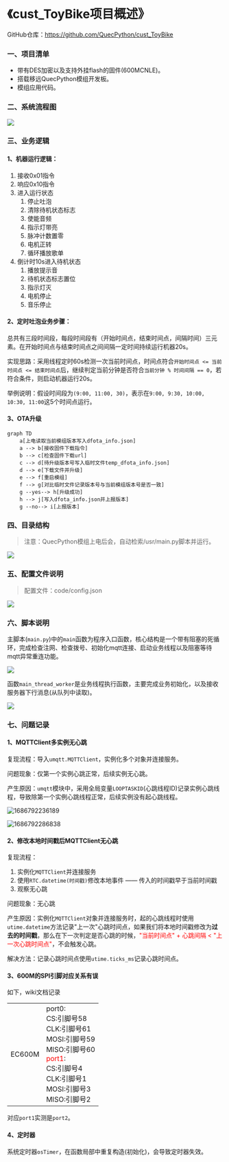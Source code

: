# 《cust_ToyBike项目概述》

GitHub仓库：https://github.com/QuecPython/cust_ToyBike

### 一、项目清单

- 带有DES加密以及支持外挂flash的固件(600MCNLE)。
- 搭载移远QuecPython模组开发板。
- 模组应用代码。

### 二、系统流程图

![](./images/微信截图_20230629093105.png)

### 三、业务逻辑

#### 1、机器运行逻辑：

1. 接收0x01指令
2. 响应0x10指令
3. 进入运行状态
   1. 停止吐泡
   2. 清除待机状态标志
   3. 使能音频
   4. 指示灯带亮
   5. 脉冲计数置零
   6. 电机正转
   7. 循环播放歌单
4. 倒计时10s进入待机状态
   1. 播放提示音
   2. 待机状态标志置位
   3. 指示灯灭
   4. 电机停止
   5. 音乐停止

#### 2、定时吐泡业务步骤：

总共有三段时间段，每段时间段有（开始时间点，结束时间点，间隔时间）三元素。在开始时间点与结束时间点之间间隔一定时间持续运行机器20s。

实现思路：采用线程定时60s检测一次当前时间点，时间点符合`开始时间点 <= 当前时间点 <= 结束时间点`后，继续判定当前分钟是否符合`当前分钟 % 时间间隔 == 0`，若符合条件，则启动机器运行20s。

举例说明：假设时间段为`(9:00, 11:00, 30)`，表示在`9:00, 9:30, 10:00, 10:30, 11:00`这5个时间点运行。

#### 3、OTA升级

```mermaid
graph TD
	a[上电读取当前模组版本写入dfota_info.json]
	a --> b[接收固件下载指令]
	b --> c[检查固件下载url]
	c --> d[待升级版本号写入临时文件temp_dfota_info.json]
	d --> e[下载文件并升级]
	e --> f[重启模组]
	f --> g[对比临时文件记录版本号与当前模组版本号是否一致]
	g --yes--> h[升级成功]
    h --> j[写入dfota_info.json并上报版本]
    g --no--> i[上报版本]
```

### 四、目录结构

> 注意：QuecPython模组上电后会，自动检索/usr/main.py脚本并运行。

![](./images/目录结构.png)

### 五、配置文件说明

> 配置文件：code/config.json

![](./images/配置文件.png)

### 六、脚本说明

主脚本(`main.py`)中的`main`函数为程序入口函数，核心结构是一个带有阻塞的死循环，完成检查注网、检查拨号、初始化mqtt连接、启动业务线程以及阻塞等待mqtt异常重连功能。

![](./images/main_func.png)

函数`main_thread_worker`是业务线程执行函数，主要完成业务初始化，以及接收服务器下行消息(从队列中读取)。

![](./images/main_thread_worker.png)



### 七、问题记录

#### 1、MQTTClient多实例无心跳

复现流程：导入`umqtt.MQTTClient`，实例化多个对象并连接服务。

问题现象：仅第一个实例心跳正常，后续实例无心跳。

产生原因：`umqtt`模块中，采用全局变量`LOOPTASKID`(心跳线程ID)记录实例心跳线程，导致除第一个实例心跳线程正常，后续实例没有起心跳线程。

![1686792236189](./images/1686792236189.png)

![1686792286838](./images/1686792286838.png)

#### 2、修改本地时间戳后MQTTClient无心跳

复现流程：

1. 实例化`MQTTClient`并连接服务
2. 使用`RTC.datetime(时间戳)`修改本地事件 —— 传入的时间戳早于当前时间戳
3. 观察无心跳

问题现象：无心跳

产生原因：实例化`MQTTClient`对象并连接服务时，起的心跳线程时使用`utime.datetime`方法记录"上一次"心跳时间点，如果我们将本地时间戳修改为**过去的时间戳**，那么在下一次判定是否心跳的时候，<font color='red'>"当前时间点" + 心跳间隔 < "上一次心跳时间点"</font>，不会触发心跳。

解决方法：记录心跳时间点使用`utime.ticks_ms`记录心跳时间点。

#### 3、600M的SPI引脚对应关系有误

如下，wiki文档记录

|        |                                                              |
| ------ | ------------------------------------------------------------ |
| EC600M | port0:<br/>CS:引脚号58<br/>CLK:引脚号61<br/>MOSI:引脚号59<br/>MISO:引脚号60<br/><font color='red'>port1</font>:<br/>CS:引脚号4<br/>CLK:引脚号1<br/>MOSI:引脚号3<br/>MISO:引脚号2 |

对应`port1`实测是`port2`。

#### 4、定时器

系统定时器`osTimer`，在函数局部中重复构造(初始化)，会导致定时器失效。